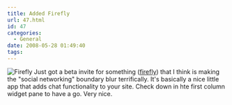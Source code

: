 ```yaml
---
title: Added Firefly
url: 47.html
id: 47
categories:
  - General
date: 2008-05-28 01:49:40
tags:
---
```


![Firefly](http://www.serenitystuff.com/wp-content/uploads/2007/05/uhd_firefly.jpg) Just got a beta invite for something ([firefly](http://firef.ly)) that I think is making the "social networking" boundary blur terrifically. It's basically a nice little app that adds chat functionality to your site. Check down in hte first column widget pane to have a go. Very nice.